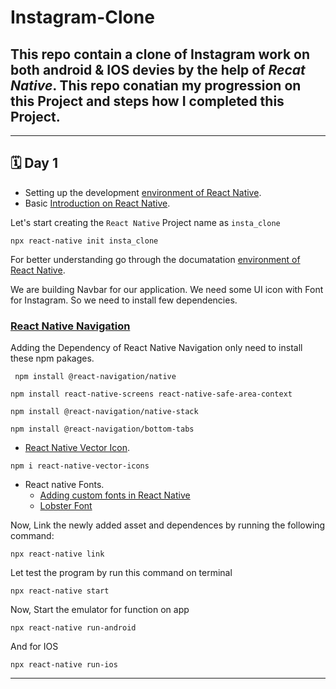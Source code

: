 # Instagram-Clone

## This repo contain a clone of Instagram work on both android & IOS devies by the help of _Recat Native_. This repo conatian my progression on this Project and steps how I completed this Project.

---

## 🗓 Day 1

- Setting up the development [environment of React Native](https://reactnative.dev/docs/environment-setup).
- Basic [Introduction on React Native](https://reactnative.dev/docs/getting-started).

Let's start creating the `React Native` Project name as `insta_clone`

```
npx react-native init insta_clone
```

For better understanding go through the documatation [environment of React Native](https://reactnative.dev/docs/environment-setup).

We are building Navbar for our application. We need some UI icon with Font for Instagram. So we need to install few dependencies.

### [React Native Navigation](https://reactnavigation.org/docs/getting-started)

Adding the Dependency of React Native Navigation only need to install these npm pakages.

```
 npm install @react-navigation/native
```

```
npm install react-native-screens react-native-safe-area-context
```

```
npm install @react-navigation/native-stack
```

```
npm install @react-navigation/bottom-tabs
```

- [React Native Vector Icon](https://www.npmjs.com/package/react-native-vector-icons).

```
npm i react-native-vector-icons
```

- React native Fonts.
  - [Adding custom fonts in React Native](https://www.bigbinary.com/learn-react-native/adding-custom-fonts)
  - [Lobster Font](https://fonts.google.com/specimen/Lobster)

Now, Link the newly added asset and dependences by running the following command:

```
npx react-native link
```

Let test the program by run this command on terminal

```
npx react-native start
```

Now, Start the emulator for function on app

```
npx react-native run-android
```

And for IOS

```
npx react-native run-ios
```

---
